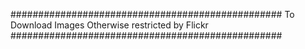 #################################################
To Download Images Otherwise restricted by Flickr
#################################################
